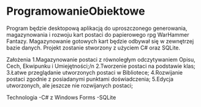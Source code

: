 # ProgramowanieObiektowe

Program będzie desktopową aplikacją do uproszczonego generowania, magazynowania i rozwoju kart postaci do papierowego rpg WarHammer Fantazy. Magazynowanie gotowych kart będzie odbywał się w zewnętrzej bazie danych. Projekt zostanie stworzony z użyciem C# oraz SQLite.

Założenia
1.Magazynowanie postaci z równoległym odczytywaniem Opisu, Cech, Ekwipunku i Umiejętności;/n
2.Tworzenie postaci na podstawie klas;
3.Łatwe przeglądanie utworzonych postaci w Bibliotece;
4.Rozwijanie postaci zgodnie z posiadanymi punktami doświadczenia;
5.Edycja utworzonych, ale jeszcze nie rozwijanych postaci;

Technologia
-C# z Windows Forms
-SQLite


